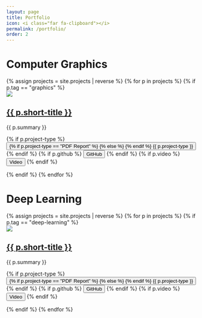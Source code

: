 ```yaml
---
layout: page
title: Portfolio
icon: <i class="far fa-clipboard"></i>
permalink: /portfolio/
order: 2
---
```


# Computer Graphics

<div class="container">
  {% assign projects = site.projects | reverse %}
  {% for p in projects %}
  {% if p.tag == "graphics" %}
  <div class="row bottom-padding">
    <div class="col-5 no-lpadding">
        <a href="{{ p.permalink }}"><img class="project-thumb" src="{{ p.thumbnail }}"/></a>
    </div>
    <div class="col-7 no-rpadding">
      <h2><a href="{{ p.permalink }}">{{ p.short-title }}</a></h2>
      <p>{{ p.summary }}</p>
      <p>
      {% if p.project-type %}
      <a href="{{ p.permalink }}">
        <button>
          {% if p.project-type == "PDF Report" %}
            <i class="far fa-file-pdf"></i>
          {% else %}
            <i class="fas fa-globe-americas"></i>
          {% endif %}
          {{ p.project-type }}
        </button>
      </a>
      {% endif %}
      {% if p.github %}
        <a href="{{ p.github }}"><button><i class="fab fa-github"></i> GitHub</button></a>
      {% endif %}
      {% if p.video %}
        <a href="{{ p.video }}"><button><i class="far fa-play-circle"></i> Video</button></a>
      {% endif %}
      </p>
    </div>
  </div>
  {% endif %}
  {% endfor %}
</div>


# Deep Learning

<div class="container">
  {% assign projects = site.projects | reverse %}
  {% for p in projects %}
  {% if p.tag == "deep-learning" %}
  <div class="row bottom-padding">
    <div class="col-5 no-lpadding">
        <a href="{{ p.permalink }}"><img class="project-thumb" src="{{ p.thumbnail }}"/></a>
    </div>
    <div class="col-7 no-rpadding">
      <h2><a href="{{ p.permalink }}">{{ p.short-title }}</a></h2>
      <p>{{ p.summary }}</p>
      <p>
      {% if p.project-type %}
      <a href="{{ p.permalink }}">
        <button>
          {% if p.project-type == "PDF Report" %}
            <i class="far fa-file-pdf"></i>
          {% else %}
            <i class="fas fa-globe-americas"></i>
          {% endif %}
          {{ p.project-type }}
        </button>
      </a>
      {% endif %}
      {% if p.github %}
        <a href="{{ p.github }}"><button><i class="fab fa-github"></i> GitHub</button></a>
      {% endif %}
      {% if p.video %}
        <a href="{{ p.video }}"><button><i class="far fa-play-circle"></i> Video</button></a>
      {% endif %}
      </p>
    </div>
  </div>
  {% endif %}
  {% endfor %}
</div>
